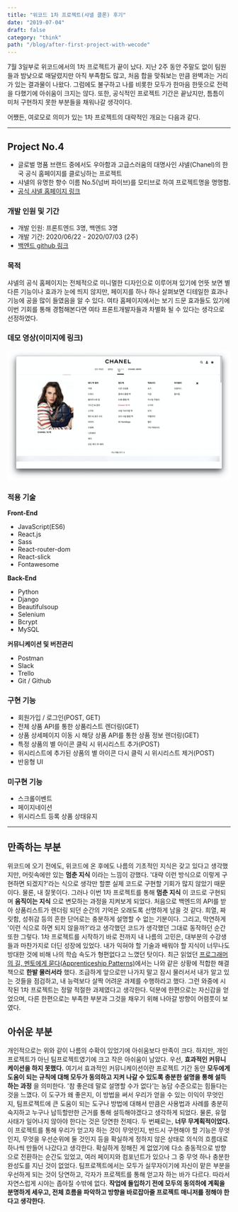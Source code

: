 ```yaml
---
title: "위코드 1차 프로젝트(샤넬 클론) 후기"
date: "2019-07-04"
draft: false
category: "think"
path: "/blog/after-first-project-with-wecode"
---
```


7월 3일부로 위코드에서의 1차 프로젝트가 끝이 났다. 지난 2주 동안 주말도 없이 팀원들과 밤낮으로 매달렸지만 아직 부족함도 많고, 처음 합을 맞춰보는 만큼 완벽과는 거리가 있는 결과물이 나왔다. 그럼에도 불구하고 나를 비롯한 모두가 한마음 한뜻으로 전력을 다했기에 아쉬움이 크지는 않다. 또한, 공식적인 프로젝트 기간은 끝났지만, 틈틈이 미처 구현하지 못한 부분들을 채워나갈 생각이다.

어쨌든, 여로모로 의미가 있는 1차 프로젝트의 대략적인 개요는 다음과 같다.

***

## Project No.4
- 글로벌 명품 브랜드 중에서도 우아함과 고급스러움의 대명사인 샤넬(Chanel)의 한국 공식 홈페이지를 클로닝하는 프로젝트
- 샤넬의 유명한 향수 이름 No.5(넘버 파이브)를 모티브로 하여 프로젝트명을 명명함.
- [공식 샤넬 홈페이지 링크](https://www.chanel.com/ko_KR/fashion.html)

### 개발 인원 및 기간
- 개발 인원: 프론트엔드 3명, 백엔드 3명
- 개발 기간: 2020/06/22 - 2020/07/03 (2주)
- [백엔드 github 링크](https://github.com/wecode-bootcamp-korea/9-No.4-backend)

### 목적
샤넬의 공식 홈페이지는 전체적으로 미니멀한 디자인으로 이루어져 있기에 언뜻 보면 별다른 기능이나 효과가 눈에 띄지 않지만, 페이지를 하나 하나 살펴보면 디테일한 효과나 기능에 공을 많이 들였음을 알 수 있다. 여타 홈페이지에서는 보기 드문 효과들도 있기에 이번 기회를 통해 경험해본다면 여타 프론트개발자들과 차별화 될 수 있다는 생각으로 선정하였다.

### 데모 영상(이미지에 링크)
[![Chanel clone project](https://github.com/codeAmeba/amebalab/blob/master/src/images/video-thumbnail.png?raw=true)](https://youtu.be/tIeM7EzcDEo)

### 적용 기술
**Front-End**
- JavaScript(ES6)
- React.js
- Sass
- React-router-dom
- React-slick
- Fontawesome

**Back-End**
- Python
- Django
- Beautifulsoup
- Selenium
- Bcrypt
- MySQL

**커뮤니케이션 및 버전관리**
- Postman
- Slack
- Trello
- Git / Github

### 구현 기능
- 회원가입 / 로그인(POST, GET)
- 전체 상품 API를 통한 상품리스트 렌더링(GET)
- 상품 상세페이지 이동 시 해당 상품 API를 통한 상품 정보 렌더링(GET)
- 특정 상품의 별 아이콘 클릭 시 위시리스트 추가(POST)
- 위시리스트에 추가된 상품의 별 아이콘 다시 클릭 시 위시리스트 제거(POST)
- 반응형 UI

### 미구현 기능
- 스크롤이벤트
- 페이지네이션
- 위시리스트 등록 상품 상태유지

***

## 만족하는 부분
위코드에 오기 전에도, 위코드에 온 후에도 나름의 기초적인 지식은 갖고 있다고 생각했지만, 머릿속에만 있는 **멈춘 지식** 이라는 느낌이 강했다. '대략 이런 방식으로 이렇게 구현하면 되겠지?'라는 식으로 생각만 할뿐 실제 코드로 구현할 기회가 많지 않았기 때문이다. 물론, 내 잘못이다. 그러나 이번 1차 프로젝트를 통해 **멈춘 지식** 이 코드로 구현되며 **움직이는 지식** 으로 변모하는 과정을 지켜보게 되었다. 처음으로 백엔드의 API를 받아 상품리스트가 렌더링 되던 순간의 기억은 오래도록 선명하게 남을 것 같다. 희열, 짜릿함, 성취감 등의 흔한 단어로는 충분하게 설명할 수 없는 기분이다. 그리고, 막연하게 '이런 식으로 하면 되지 않을까?'라고 생각했던 코드가 생각했던 그대로 동작하던 순간 또한 그렇다.
1차 프로젝트를 시작하기 바로 전까지 내 나름의 고민은, 대부분의 수강생들과 마찬가지로 더딘 성장에 있었다. 내가 익혀야 할 기술과 배워야 할 지식이 너무나도 방대한 것에 비해 나의 학습 속도가 형편없다고 느꼈던 탓이다. 최근 읽었던 [프로그래머의 길, 멘토에게 묻다(Apprenticeship Patterns)](https://codeameba.netlify.app/blog/apprenticeship-patterns)에서는 나와 같은 상황에 적합한 해결책으로 **한발 물러서라** 했다. 조급하게 앞으로만 나가지 말고 잠시 물러서서 내가 알고 있는 것들을 점검하고, 내 능력보다 살짝 어려운 과제를 수행하라고 했다. 그런 와중에 시작된 1차 프로젝트는 정말 적절한 과제였다고 생각한다. 덕분에 한편으로는 자신감을 얻었으며, 다른 한편으로는 부족한 부분과 그것을 채우기 위해 나아갈 방향이 어렴풋이 보였다.

## 아쉬운 부분
개인적으로는 위와 같이 나름의 수확이 있었기에 아쉬움보다 만족이 크다. 하지만, 개인 프로젝트가 아닌 팀프로젝트였기에 크고 작은 아쉬움이 남았다.
우선, **효과적인 커뮤니케이션을 하지 못했다.** 여기서 효과적인 커뮤니케이션이란 프로젝트 기간 동안 **모두에게 도움이 되는 규칙에 대해 모두가 동의하고 지켜 나갈 수 있도록 충분한 설명을 통해 설득하는 과정** 을 의미한다. '참 좋은데 말로 설명할 수가 없다'는 농담 수준으로는 힘들다는 것을 느꼈다. 이 도구가 왜 좋은지, 이 방법을 써서 우리가 얻을 수 있는 이익이 무엇인지, 팀프로젝트에 큰 도움이 되는 도구나 방법에 대해서 만큼은 사용법과 사례를 충분히 숙지하고 누구나 납득할만한 근거를 통해 설득해야겠다고 생각하게 되었다. 물론, 유혈사태가 일어나지 않아야 한다는 것은 당연한 전제다.
두 번째로는, **너무 무계획적이었다.** 이 프로젝트를 통해 우리가 얻고자 하는 것이 무엇인지, 반드시 구현해야 할 기능은 무엇인지, 무엇을 우선순위에 둘 것인지 등을 확실하게 정하지 않은 상태로 의식의 흐름대로 하나씩 만들어 나갔다고 생각한다. 확실하게 정해진 게 없었기에 다소 충동적으로 방향으로 전환하는 순간도 있었고, 여러 페이지와 컴포넌트가 있으나 그 중 무엇 하나 충분한 완성도를 지닌 것이 없었다.
팀프로젝트에서는 모두가 실무자이기에 자신이 맡은 부분을 우선하게 되는 것이 당연하고, 각자가 프로젝트를 통해 얻고자 하는 바가 다르다. 따라서 자연스럽게 시야는 좁아질 수밖에 없다. **작업에 돌입하기 전에 모두의 동의하에 계획을 분명하게 세우고, 전체 흐름을 파악하고 방향을 바로잡아줄 프로젝트 매니저를 정해야 한다고 생각한다.**
